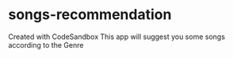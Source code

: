 # songs-recommendation
Created with CodeSandbox 
This app will suggest you some songs according to the Genre 

